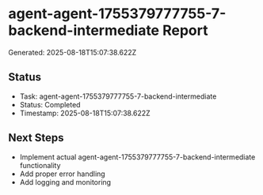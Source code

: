 # agent-agent-1755379777755-7-backend-intermediate Report

Generated: 2025-08-18T15:07:38.622Z

## Status
- Task: agent-agent-1755379777755-7-backend-intermediate
- Status: Completed
- Timestamp: 2025-08-18T15:07:38.622Z

## Next Steps
- Implement actual agent-agent-1755379777755-7-backend-intermediate functionality
- Add proper error handling
- Add logging and monitoring
